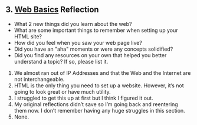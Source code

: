 ## 3. [Web Basics](3_web_basics/readme.md) Reflection

* What 2 new things did you learn about the web?
* What are some important things to remember when setting up your HTML site?
* How did you feel when you saw your web page live?
* Did you have an "aha" moments or were any concepts solidified?
* Did you find any resources on your own that helped you better understand a topic? If so, please list it.

<!-- Add your reflection here. Remove the comment markers -->
1. We almost ran out of IP Addresses and that the Web and the Internet are not interchangeable. 
2. HTML is the only thing you need to set up a website. However, it’s not going to look great or have much utility. 
3. I struggled to get this up at first but I think I figured it out. 
4. My original reflections didn’t save so I’m going back and reentering them now. I don’t remember having any huge struggles in this section. 
5. None. 